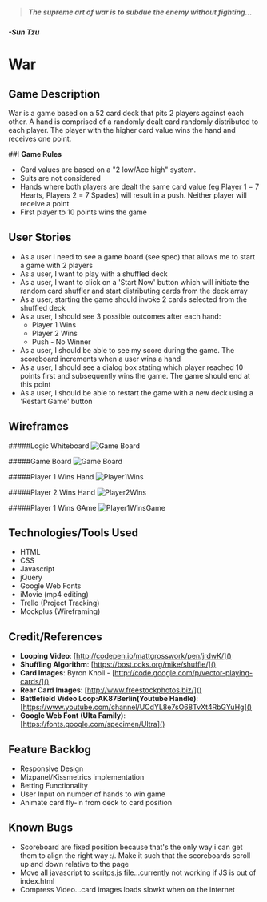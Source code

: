 > ##### The supreme art of war is to subdue the enemy without fighting...
#####  -Sun Tzu

# War

## **Game Description**

War is a game based on a 52 card deck that pits 2 players against each other. A hand is comprised of a randomly dealt card randomly distributed to each player. The player with the higher card value wins the hand and receives one point.

##I **Game Rules**

* Card values are based on a "2 low/Ace high" system. 
* Suits are not considered
* Hands where both players are dealt the same card value (eg Player 1 = 7 Hearts, Players 2 = 7 Spades) will result in a push. Neither player will receive a point
* First player to 10 points wins the game


## **User Stories**

* As a user I need to see a game board (see spec) that allows me to start a game with 2 players
* As a user, I want to play with a shuffled deck
* As a user, I want to click on a 'Start Now' button which will initiate the random card shuffler and start distributing cards from the deck array
* As a user, starting the game should invoke 2 cards selected from the shuffled deck
* As a user, I should see 3 possible outcomes after each hand:
	* Player 1 Wins
	* Player 2 Wins
	* Push - No Winner
* As a user, I should be able to see my score during the game. The scoreboard increments when a user wins a hand
* As a user, I should see a dialog box stating which player reached 10 points first and subsequently wins the game. The game should end at this point
* As a user, I should be able to restart the game with a new deck using a 'Restart Game' button



## **Wireframes**

#####Logic Whiteboard
![Game Board](https://raw.githubusercontent.com/kmora3/war/master/img/whiteboard_logic.JPG)

#####Game Board
![Game Board](https://raw.githubusercontent.com/kmora3/war/master/img/Game_Board.png)

#####Player 1 Wins Hand
![Player1Wins](https://raw.githubusercontent.com/kmora3/war/master/img/Player_1_Wins.png)

#####Player 2 Wins Hand
![Player2Wins](https://raw.githubusercontent.com/kmora3/war/master/img/Player_2_Wins.png)

#####Player 1 Wins GAme
![Player1WinsGame](https://raw.githubusercontent.com/kmora3/war/master/img/Player1_Wins_Game.png)

## **Technologies/Tools Used**
* HTML
* CSS
* Javascript
* jQuery
* Google Web Fonts
* iMovie (mp4 editing)
* Trello (Project Tracking)
* Mockplus (Wireframing)


## **Credit/References**
* **Looping Video**: [http://codepen.io/mattgrosswork/pen/jrdwK/]()
* **Shuffling Algorithm**: [https://bost.ocks.org/mike/shuffle/]()
* **Card Images**: Byron Knoll - [http://code.google.com/p/vector-playing-cards/]()
* **Rear Card Images**: [http://www.freestockphotos.biz/]()
* **Battlefield Video Loop:AK87Berlin(Youtube Handle)**: [https://www.youtube.com/channel/UCdYL8e7sO68TvXt4RbGYuHg]()
* **Google Web Font (Ulta Family)**: [https://fonts.google.com/specimen/Ultra]()


## **Feature Backlog**
* Responsive Design
* Mixpanel/Kissmetrics implementation
* Betting Functionality
* User Input on number of hands to win game
* Animate card fly-in from deck to card position

## **Known Bugs**
* Scoreboard are fixed position because that's the only way i can get them to align the right way :/. Make it such that the scoreboards scroll up and down relative to the page
* Move all javascript to scritps.js file...currently not working if JS is out of index.html
* Compress Video...card images loads slowkt when on the internet